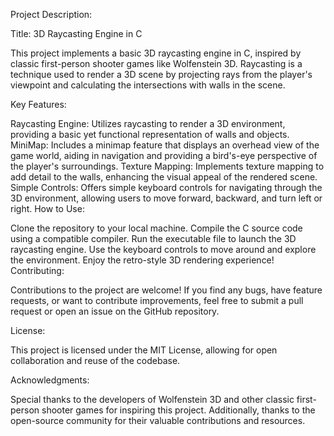 Project Description:

Title: 3D Raycasting Engine in C

This project implements a basic 3D raycasting engine in C, inspired by classic first-person shooter games like Wolfenstein 3D. Raycasting is a technique used to render a 3D scene by projecting rays from the player's viewpoint and calculating the intersections with walls in the scene.

Key Features:

Raycasting Engine: Utilizes raycasting to render a 3D environment, providing a basic yet functional representation of walls and objects.
MiniMap: Includes a minimap feature that displays an overhead view of the game world, aiding in navigation and providing a bird's-eye perspective of the player's surroundings.
Texture Mapping: Implements texture mapping to add detail to the walls, enhancing the visual appeal of the rendered scene.
Simple Controls: Offers simple keyboard controls for navigating through the 3D environment, allowing users to move forward, backward, and turn left or right.
How to Use:

Clone the repository to your local machine.
Compile the C source code using a compatible compiler.
Run the executable file to launch the 3D raycasting engine.
Use the keyboard controls to move around and explore the environment.
Enjoy the retro-style 3D rendering experience!
Contributing:

Contributions to the project are welcome! If you find any bugs, have feature requests, or want to contribute improvements, feel free to submit a pull request or open an issue on the GitHub repository.

License:

This project is licensed under the MIT License, allowing for open collaboration and reuse of the codebase.

Acknowledgments:

Special thanks to the developers of Wolfenstein 3D and other classic first-person shooter games for inspiring this project. Additionally, thanks to the open-source community for their valuable contributions and resources.

